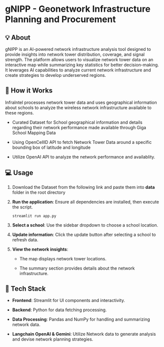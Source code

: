 # gNIPP - Geonetwork Infrastructure Planning and Procurement
## 💡 About

gNIPP is an AI-powered network infrastructure analysis tool designed to provide insights into network tower distribution, coverage, and signal strength. The platform allows users to visualize network tower data on an interactive map while summarizing key statistics for better decision-making. It leverages AI capabilities to analyze current network infrastructure and create strategies to develop underserved regions.

## 🔎 How it Works

InfraIntel processes network tower data and uses geographical information about schools to analyze the wireless network infrastructure available to these regions.

- Curated Dataset for School geographical information and details regarding their network performance made available through Giga School Mapping Data
  
- Using OpenCellID API to fetch Network Tower Data around a specific bounding box of latitude and longitude
    
- Utilize OpenAI API to analyze the network performance and availablity.
    

## 💻 Usage

1. Download the Dataset from the following link and paste them into **data** folder in the root directory
2. **Run the application**: Ensure all dependencies are installed, then execute the script.
    
    ```
    streamlit run app.py
    ```
    
3. **Select a school**: Use the sidebar dropdown to choose a school location.
4. **Update information**: Click the update button after selecting a school to refresh data. 
5. **View the network insights**:
    
    - The map displays network tower locations.
        
    - The summary section provides details about the network infrastructure.
        
    

## 🧰 Tech Stack

- **Frontend**: Streamlit for UI components and interactivity.
    
- **Backend**: Python for data fetching processing.
    
- **Data Processing**: Pandas and NumPy for handling and summarizing network data.

- **Langchain OpenAI & Gemini**: Utilize Network data to generate analysis and devise network planning strategies.
